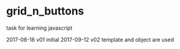 # grid_n_buttons
task for learning javascript

2017-08-18	v01	initial
2017-09-12	v02	template and object are used
